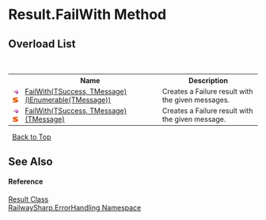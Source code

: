 # Result.FailWith Method 
 


## Overload List
&nbsp;<table><tr><th></th><th>Name</th><th>Description</th></tr><tr><td>![Public method](media/pubmethod.gif "Public method")![Static member](media/static.gif "Static member")</td><td><a href="M_RailwaySharp_ErrorHandling_Result_FailWith__2">FailWith(TSuccess, TMessage)(IEnumerable(TMessage))</a></td><td>
Creates a Failure result with the given messages.</td></tr><tr><td>![Public method](media/pubmethod.gif "Public method")![Static member](media/static.gif "Static member")</td><td><a href="M_RailwaySharp_ErrorHandling_Result_FailWith__2_1">FailWith(TSuccess, TMessage)(TMessage)</a></td><td>
Creates a Failure result with the given message.</td></tr></table>&nbsp;
<a href="#result.failwith-method">Back to Top</a>

## See Also


#### Reference
<a href="T_RailwaySharp_ErrorHandling_Result">Result Class</a><br /><a href="N_RailwaySharp_ErrorHandling">RailwaySharp.ErrorHandling Namespace</a><br />